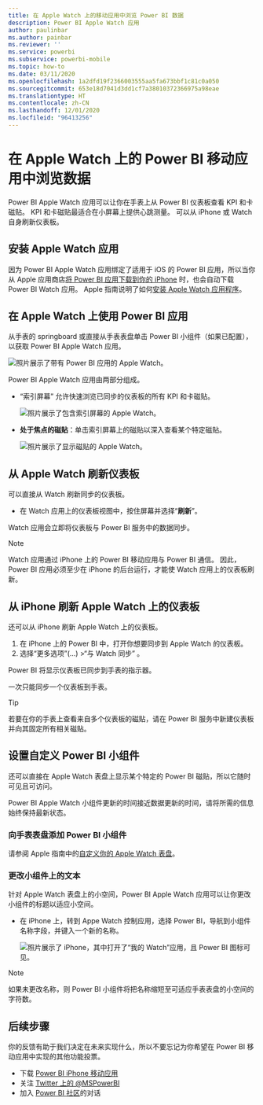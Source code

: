 ```yaml
---
title: 在 Apple Watch 上的移动应用中浏览 Power BI 数据
description: Power BI Apple Watch 应用
author: paulinbar
ms.author: painbar
ms.reviewer: ''
ms.service: powerbi
ms.subservice: powerbi-mobile
ms.topic: how-to
ms.date: 03/11/2020
ms.openlocfilehash: 1a2dfd19f2366003555aa5fa673bbf1c81c0a050
ms.sourcegitcommit: 653e18d7041d3dd1cf7a38010372366975a98eae
ms.translationtype: HT
ms.contentlocale: zh-CN
ms.lasthandoff: 12/01/2020
ms.locfileid: "96413256"
---
```

# <a name="explore-your-data-in-the-power-bi-mobile-app-on-your-apple-watch"></a>在 Apple Watch 上的 Power BI 移动应用中浏览数据
Power BI Apple Watch 应用可以让你在手表上从 Power BI 仪表板查看 KPI 和卡磁贴。 KPI 和卡磁贴最适合在小屏幕上提供心跳测量。 可以从 iPhone 或 Watch 自身刷新仪表板。

## <a name="install-the-apple-watch-app"></a>安装 Apple Watch 应用
因为 Power BI Apple Watch 应用绑定了适用于 iOS 的 Power BI 应用，所以当你从 Apple 应用商店[将 Power BI 应用下载到你的 iPhone](https://go.microsoft.com/fwlink/?LinkId=522062 "下载 iPhone 应用") 时，也会自动下载 Power BI Watch 应用。 Apple 指南说明了如何[安装 Apple Watch 应用程序](https://support.apple.com/HT204784)。

## <a name="use-the-power-bi-app-on-the-apple-watch"></a>在 Apple Watch 上使用 Power BI 应用
从手表的 springboard 或直接从手表表盘单击 Power BI 小组件（如果已配置），以获取 Power BI Apple Watch 应用。

![照片展示了带有 Power BI 应用的 Apple Watch。](./media/mobile-apple-watch/pbi_aplwatch_complicatn240arrow.png)

Power BI Apple Watch 应用由两部分组成。

* “索引屏幕”  允许快速浏览已同步的仪表板的所有 KPI 和卡磁贴。
  
  ![照片展示了包含索引屏幕的 Apple Watch。](./media/mobile-apple-watch/pbi_aplwatch_indexscreen240.png)
* **处于焦点的磁贴**：单击索引屏幕上的磁贴以深入查看某个特定磁贴。
  
  ![照片展示了显示磁贴的 Apple Watch。](./media/mobile-apple-watch/pbi_aplwatch_kpi.png)

## <a name="refresh-a-dashboard-from-your-apple-watch"></a>从 Apple Watch 刷新仪表板
可以直接从 Watch 刷新同步的仪表板。

* 在 Watch 应用上的仪表板视图中，按住屏幕并选择“**刷新**”。

Watch 应用会立即将仪表板与 Power BI 服务中的数据同步。

> [!NOTE]
> Watch 应用通过 iPhone 上的 Power BI 移动应用与 Power BI 通信。 因此，Power BI 应用必须至少在 iPhone 的后台运行，才能使 Watch 应用上的仪表板刷新。
> 
> 

## <a name="refresh-a-dashboard-on-your-apple-watch-from-your-iphone"></a>从 iPhone 刷新 Apple Watch 上的仪表板
还可以从 iPhone 刷新 Apple Watch 上的仪表板。

1. 在 iPhone 上的 Power BI 中，打开你想要同步到 Apple Watch 的仪表板。 
2. 选择“更多选项”(...) >“与 Watch 同步”   。

Power BI 将显示仪表板已同步到手表的指示器。

一次只能同步一个仪表板到手表。

> [!TIP]
> 若要在你的手表上查看来自多个仪表板的磁贴，请在 Power BI 服务中新建仪表板并向其固定所有相关磁贴。
> 
> 

## <a name="set-a-custom-power-bi-widget"></a>设置自定义 Power BI 小组件
还可以直接在 Apple Watch 表盘上显示某个特定的 Power BI 磁贴，所以它随时可见且可访问。

Power BI Apple Watch 小组件更新的时间接近数据更新的时间，请将所需的信息始终保持最新状态。

### <a name="add-a-power-bi-widget-to-your-watch-face"></a>向手表表盘添加 Power BI 小组件
请参阅 Apple 指南中的[自定义你的 Apple Watch 表盘](https://support.apple.com/HT205536)。

### <a name="change-the-text-on-the-widget"></a>更改小组件上的文本
针对 Apple Watch 表盘上的小空间，Power BI Apple Watch 应用可以让你更改小组件的标题以适应小空间。

* 在 iPhone 上，转到 Appe Watch 控制应用，选择 Power BI，导航到小组件名称字段，并键入一个新的名称。
  
  ![照片展示了 iPhone，其中打开了“我的 Watch”应用，且 Power BI 图标可见。](./media/mobile-apple-watch/pbi_aplwatch_oniphone.png)

> [!NOTE]
> 如果未更改名称，则 Power BI 小组件将把名称缩短至可适应手表表盘的小空间的字符数。 
> 
> 

## <a name="next-steps"></a>后续步骤
你的反馈有助于我们决定在未来实现什么，所以不要忘记为你希望在 Power BI 移动应用中实现的其他功能投票。 

* 下载 [Power BI iPhone 移动应用](https://go.microsoft.com/fwlink/?LinkId=522062)
* 关注 [Twitter 上的 @MSPowerBI](https://twitter.com/MSPowerBI)
* 加入 [Power BI 社区](https://community.powerbi.com/)的对话

